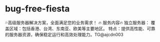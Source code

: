 # bug-free-fiesta
💦高级服务器解决方案，全面满足您的业务需求！ 🔥 服务内容🔥 独立服务器： 覆盖区域：包括香港、台湾、东南亚、欧美等主要地区。 特点：提供高性能、可靠的服务器资源，确保稳定运行和高效处理能力。TG@ajcdn003
